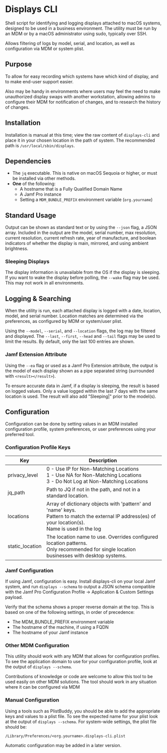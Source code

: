 # Displays CLI
Shell script for identifying and logging displays attached to macOS systems, designed to be used in a business 
environment. The utility must be run by an MDM or by a macOS administrator using sudo, typically over SSH.

Allows filtering of logs by model, serial, and location, as well as configuration via MDM or system plist.

## Purpose

To allow for easy recording which systems have which kind of display, and to make end-user support easier.

Also may be handy in environments where users may feel the need to make unauthorized display swaps with another
workstation, allowing admins to configure their MDM for notification of changes, and to research the history of changes.

## Installation

Installation is manual at this time; view the raw content of `displays-cli` and place it in your chosen location in the
path of system.  The recommended path is `/usr/local/sbin/displays`.

## Dependencies

* The `jq` executable.  This is native on macOS Sequoia or higher, or must be installed via other methods.
* __One__ of the following:
    * A hostname that is a Fully Qualified Domain Name
    * A Jamf Pro instance
    * Setting a `MDM_BUNDLE_PREFIX` environment variable (`org.yourname`)

## Standard Usage

Output can be shown as standard text or by using the `--json` flag, a JSON array.  Included in the output are the model,
serial number, max resolution, current resolution, current refresh rate, year of manufacture, and boolean indicators of
whether the display is main, mirrored, and using ambient brightness.

### Sleeping Displays

The display information is unavailable from the OS if the display is sleeping. If you want to wake the display before
polling, the `--wake` flag may be used.  This may not work in all environments.

## Logging & Searching

When the utility is run, each attached display is logged with a date, location, model, and serial number.  Location
matches are determined via the preferences, as configured by MDM or system/user plist.

Using the `--model`, `--serial`, and `--location` flags, the log may be filtered and displayed.  The `--last`, `--first`,
`--head` and `--tail` flags may be used to limit the results. By default, only the last 100 entries are shown.

### Jamf Extension Attribute

Using the `--ea` flag or used as a Jamf Pro Extension attribute, the output is the model of each display shown as a pipe
separated string (surrounded with `<result></result>`). 

To ensure accurate data in Jamf, if a display is sleeping, the result is based on logged values.  Only a value logged
within the last 7 days with the same location is used.  The result will also add "Sleeping|" prior to the model(s). 

## Configuration

Configuration can be done by setting values in an MDM installed configuration profile, system preferences, or user
preferences using your preferred tool.

### Configuration Profile Keys

| Key             | Description                                                                                                                                                   |
|-----------------|---------------------------------------------------------------------------------------------------------------------------------------------------------------|
| privacy_level   | 0 - Use IP for Non-Matching Locations<br/>1 - Use NA for Non-Matching Locations<br/>3 - Do Not Log at Non-Matching Locations                                  |
| jq_path         | Path to JQ if not in the path, and not in a standard location.                                                                                                |
| locations       | Array of dictionary objects with 'pattern' and 'name' keys.<br/>Pattern to match the external IP address(es) of your location(s).<br/>Name is used in the log |
| static_location | The location name to use.  Overrides configured location patterns.<br/>Only recommended for single location businesses with desktop systems.                  |

### Jamf Configuration

If using Jamf, configuration is easy. Install displays-cli on your local Jamf system, and run `displays --schema` to
output a JSON schema compatible with the Jamf Pro Configuration Profile -> Application & Custom Settings payload.

Verify that the schema shows a proper reverse domain at the top.  This is based on one of the following settings, in
order of precedence:

* The MDM_BUNDLE_PREFIX environment variable
* The hostname of the machine, if using a FQDN
* The hostname of your Jamf instance

### Other MDM Configuration

This utility should work with any MDM that allows for configuration profiles. To see the application domain to use for
your configuration profile, look at the output of `displays --schema`.

Contributions of knowledge or code are welcome to allow this tool to be used easily on other MDM solutions.  The tool
should work in any situation where it can be configured via MDM

### Manual Configuration

Using a tools such as PlistBuddy, you should be able to add the appropriate keys and values to a plist file.  To see the 
expected name for your plist look at the output of `displays --schema`.  For system-wide settings, the plist file should
be:

    /Library/Preferences/<org.yourname>.displays-cli.plist

Automatic configuration may be added in a later version. 